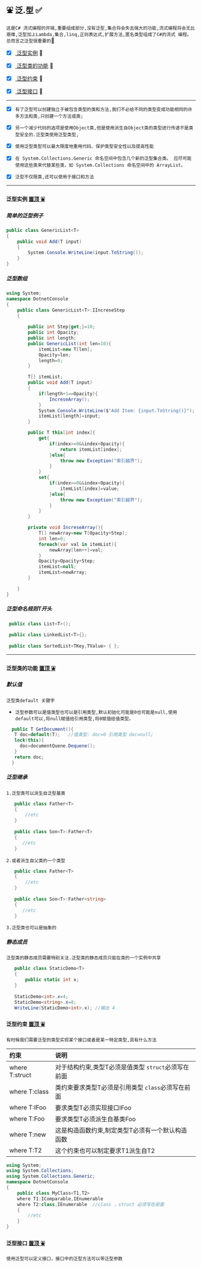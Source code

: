  :fountain: <a id="top">泛.型</a> :white_check_mark:
----
`这是C# 流式编程的开端,重要组成部分,没有泛型,集合将会失去强大的功能,流式编程将会无比艰难,泛型加上Lambda,集合,linq,正则表达式,扩展方法,匿名类型组成了C#的流式
编程。总而言之泛型很重要的`:closed_umbrella:

- [x] <a href="#FanXingLizi" > 泛型实例</a> :blue_book:

- [x] <a href="#GenericClassFucntion" > 泛型类的功能</a> :blue_book:

- [x] <a href="#GenericClassYueShu" > 泛型约束</a> :blue_book:

- [x] <a href="#GenericInnerface" > 泛型接口</a> :blue_book:


----
- [x] `有了泛型可以创建独立于被包含类型的类和方法,我们不必给不同的类型变成功能相同的许多方法和类,只创建一个方法或类;`

- [x] `另一个减少代码的选项是使用Object类,但是使用派生自Object类的类型进行传递不是类型安全的.泛型类使用泛型类型,`

- [x] `使用泛型类型可以最大限度地重用代码、保护类型安全性以及提高性能`

- [x] `在 System.Collections.Generic 命名空间中包含几个新的泛型集合类。 应尽可能使用这些类来代替某些类，如 System.Collections 命名空间中的 ArrayList。`

- [x] `泛型不仅限类,还可以使用于接口和方法`
-----

#### <a id="FanXingLizi">泛型实例</a> <a href="#top">置顶  :fountain:</a>
##### 简单的泛型例子
```C#
public class GenericList<T>
{
    public void Add(T input) 
    {
        System.Console.WriteLine(input.ToString());
    }
}
```
##### 泛型数组
```C#
using System;
namespace DotnetConsole
{
    public class GenericList<T>:IIncreseStep
    {
     
        public int Step{get;}=10;
        public int Opacity;
        public int length;
        public GenericList(int len=10){
            itemList=new T[len];
            Opacity=len;
            length=0;
        }

        T[] itemList;
        public void Add(T input) 
        {
            if(length+1==Opacity){
                IncreseArray();
            }
            System.Console.WriteLine($"Add Item: {input.ToString()}");
            itemList[length]=input;
        }

        public T this[int index]{
            get{
                if(index>=0&&index<Opacity){
                    return itemList[index];
                }else{
                    throw new Exception("索引越界");
                }
            }
            set{
                if(index>=0&&index<Opacity){
                    itemList[index]=value;
                }else{
                    throw new Exception("索引越界");
                }
            }
        }

        private void IncreseArray(){
            T[] newArray=new T[Opacity+Step];
            int len=0;
            foreach(var val in itemList){
                newArray[len++]=val;
            }
            Opacity=Opacity+Step;
            itemList=null;
            itemList=newArray;
        }

    }
}
```
##### 泛型命名规则T开头
```C#
 public class List<T>();
 
 public class LinkedList<T>{};
 
 public class SortedList<TKey,TValue> { };
```
------

#### <a id="GenericClassFucntion">泛型类的功能</a> <a href="#top">置顶  :fountain:</a>

##### 默认值

`泛型类default 关键字`
* `泛型参数可以是值类型也可以是引用类型,默认初始化可能是0也可能是null,使用default可以,将null赋值给引用类型,将0赋值给值类型。`
```C#
  public T GetDocument(){ 
   T doc=default(T);   //值类型: doc=0 引用类型 doc=null;
   lock(this){
     doc=documentQuene.Dequene();
   }
   return doc;
  }
```
##### 泛型继承
`1.泛型类可以派生自泛型基类`
```C#
   public class Father<T>
   {
       //etc
   }
  
   public class Son<T>:Father<T>
   {
      //etc
   }
```
`2.或者派生自父类的一个类型`
```C#
   public class Father<T>
   {
       //etc
   }
  
   public class Son<T>:Father<string>
   {
      //etc
   }
```
`3.泛型类也可以是抽象的`
##### 静态成员
`泛型类的静态成员需要特别关注.泛型类的静态成员只能在类的一个实例中共享`

```C#
   public class StaticDemo<T>
   {
       public static int x;   
   }
   
   StaticDemo<int>.x=4;
   StaticDemo<string>.x=8;
   WriteLine(StaticDemo<int>.x); //输出 4
```


#### <a id="GenericClassYueShu">泛型约束</a> <a href="#top">置顶  :fountain:</a>
`有时候我们需要泛型的类型实现某个接口或者是某一特定类型,具有什么方法`  

|约束|说明|
|:----|:-----|
|where T:struct|对于结构约束,类型T必须是值类型  `struct`必须写在前面 |
|where T:class|类约束要求类型T必须是引用类型 `class`必须写在前面|
|where T:IFoo|要求类型T必须实现接口IFoo|
|where T:Foo|要求类型T必须派生自基类Foo|
|where T:new|这是构造函数约束,制定类型T必须有一个默认构造函数|
|where T:T2|这个约束也可以制定要求T1派生自T2|

```C#
using System;
using System.Collections;
using System.Collections.Generic;
namespace DotnetConsole
{
    public class MyClass<T1,T2>
    where T1:IComparable,IEnumerable 
    where T2:class,IEnumerable  //class ，struct 必须写在前面
    {
        //etc
    }       
}
```

#### <a id="GenericInnerface">泛型接口</a> <a href="#top">置顶  :fountain:</a>
`使用泛型可以定义接口，接口中的泛型方法可以带泛型参数`
